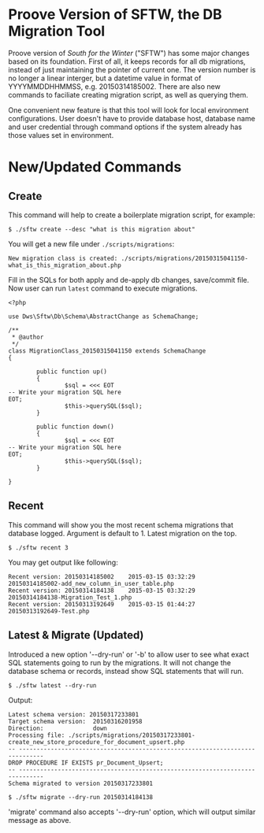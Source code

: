 Proove Version of SFTW, the DB Migration Tool
=============================================

Proove version of *South for the Winter* ("SFTW") has some major changes based on its foundation.
First of all, it keeps records for all db migrations, instead of just maintaining the pointer of
current one. The version number is no longer a linear interger, but a datetime value in format
of YYYYMMDDHHMMSS, e.g. 20150314185002. There are also new commands to faciliate creating
migration script, as well as querying them.

One convenient new feature is that this tool will look for local environment configurations.
User doesn't have to provide database host, database name and user credential through command
options if the system already has those values set in environment.

New/Updated Commands
====================

Create
------

This command will help to create a boilerplate migration script, for example:
  
    $ ./sftw create --desc "what is this migration about"

You will get a new file under `./scripts/migrations`:

    New migration class is created: ./scripts/migrations/20150315041150-what_is_this_migration_about.php

Fill in the SQLs for both apply and de-apply db changes, save/commit file. Now user can run `latest` command to execute migrations.

```
<?php

use Dws\Sftw\Db\Schema\AbstractChange as SchemaChange;

/**
 * @author
 */
class MigrationClass_20150315041150 extends SchemaChange
{

        public function up()
        {
                $sql = <<< EOT
-- Write your migration SQL here
EOT;
                $this->querySQL($sql);
        }

        public function down()
        {
                $sql = <<< EOT
-- Write your migration SQL here
EOT;
                $this->querySQL($sql);
        }

}
```

Recent
------

This command will show you the most recent schema migrations that database logged. Argument is default to 1. Latest migration on the top.
  
    $ ./sftw recent 3

You may get output like following:

```
Recent version: 20150314185002    2015-03-15 03:32:29    20150314185002-add_new_column_in_user_table.php
Recent version: 20150314184138    2015-03-15 03:32:29    20150314184138-Migration_Test_1.php
Recent version: 20150313192649    2015-03-15 01:44:27    20150313192649-Test.php
```

Latest & Migrate (Updated)
--------------------------

Introduced a new option '--dry-run' or '-b' to allow user to see what exact SQL statements going to run by the migrations.
It will not change the database schema or records, instead show SQL statements that will run.

    $ ./sftw latest --dry-run

Output:
```
Latest schema version: 20150317233801
Target schema version:  20150316201958
Direction:              down
Processing file: ./scripts/migrations/20150317233801-create_new_store_procedure_for_document_upsert.php
-- -----------------------------------------------------------------------------
DROP PROCEDURE IF EXISTS pr_Document_Upsert;
-- -----------------------------------------------------------------------------
Schema migrated to version 20150317233801

```

    $ ./sftw migrate --dry-run 20150314184138

'migrate' command also accepts '--dry-run' option, which will output similar message as above.
